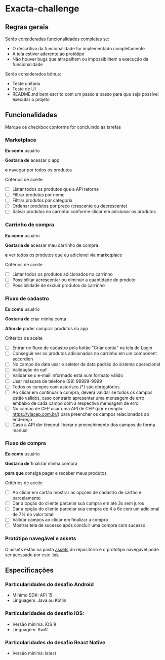 # Exacta-challenge

## Regras gerais

Serão consideradas funcionalidades completas se:

- O descritivo da funcionalidade for implementado completamente
- A tela estiver aderente ao protótipo
- Não houver bugs que atrapalhem ou impossibilitem a execução da funcionalidade

Serão considerados bônus:

- Teste unitário
- Teste de UI
- README.md bem escrito com um passo a passo para que seja possível executar o projeto

## Funcionalidades

Marque os checkbox conforme for concluindo as tarefas

### Marketplace

**Eu como** usuário

**Gostaria de** acessar o app

**e** navegar por todos os produtos

Critérios de aceite

- [ ] Listar todos os produtos que a API retorna
- [ ] Filtrar produtos por nome
- [ ] Filtrar produtos por categoria
- [ ] Ordenar produtos por preço (crescente ou decrescente)
- [ ] Salvar produtos no carrinho conforme clicar em adicionar os produtos

### Carrinho de compra

**Eu como** usuário

**Gostaria de** acessar meu carrinho de compra

**e** ver todos os produtos que eu adicionei via marketplace

Critérios de aceite

- [ ] Listar todos os produtos adicionados no carrinho
- [ ] Possibilitar acrescentar ou diminuir a quantidade do produto
- [ ] Possibilidade de excluir produtos do carrinho

### Fluxo de cadastro

**Eu como** usuário

**Gostaria de** criar minha conta

**Afim de** poder comprar produtos no app

Critérios de aceite

- [ ] Entrar no fluxo de cadastro pela botão "Criar conta" na tela de Login
- [ ] Conseguir ver os produtos adicionados no carrinho em um component accordion
- [ ] No campo de data usar o seletor de data padrão do sistema operacional
- [ ] Validação de cpf
- [ ] Validar se o e-mail informado está num formato válido
- [ ] Usar máscara de telefone (99) 99999-9999
- [ ] Todos os campos com asterisco (\*) são obrigatórios
- [ ] Ao clicar em continuar a compra, deverá validar se todos os campos estão válidos, caso contrário apresentar uma mensagem de erro embaixo de cada campo com a respectiva mensagem de erro
- [ ] No campo de CEP usar uma API de CEP (por exemplo: https://viacep.com.br/) para preencher os campos relacionados ao endereço
- [ ] Caso a API der timeout liberar o preenchimento dos campos de forma manual

### Fluxo de compra

**Eu como** usuário

**Gostaria de** finalizar minha compra

**para que** consiga pagar e receber meus produtos

Critérios de aceite

- [ ] Ao clicar em cartão mostrar as opções de cadastro de cartão e parcelamento
- [ ] Dar a opção do cliente parcelar sua compra em até 3x sem juros
- [ ] Dar a opção do cliente parcelar sua compra de 4 a 6x com um adicional de 7% no valor total
- [ ] Validar campos ao clicar em finalizar a compra
- [ ] Mostrar tela de sucesso após concluir uma compra com sucesso

### Protótipo navegável e assets

O assets estão na pasta [assets](./assets) do repositório e o protótipo navegável pode ser acessado por este [link](https://www.figma.com/proto/FaaAwc3nRRW4cTuxlQPNxw/Bicycle-Shop?node-id=118%3A280&scaling=min-zoom)

## Especificações

### Particularidades do desafio Android

- Mínimo SDK: API 15
- Linguagem: Java ou Kotlin

### Particularidades do desafio iOS:

- Versão mínima: iOS 9
- Linguagem: Swift

### Particularidades do desafio React Native

- Versão mínima: latest
